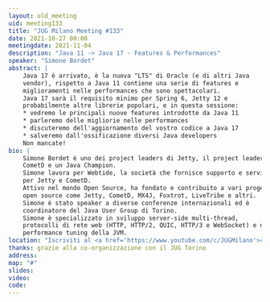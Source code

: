 ```yaml
---
layout: old_meeting
uid: meeting133
title: "JUG Milano Meeting #133"
date: 2021-10-27 00:00
meetingdate: 2021-11-04
description: "Java 11 -> Java 17 - Features & Performances"
speaker: "Simone Bordet"
abstract: |
    Java 17 è arrivato, è la nuova "LTS" di Oracle (e di altri Java
    vendor), rispetto a Java 11 contiene una serie di features e
    miglioramenti nelle performances che sono spettacolari.
    Java 17 sarà il requisito minimo per Spring 6, Jetty 12 e
    probabilmente altre librerie popolari, e in questa sessione:
    * vedremo le principali nuove features introdotte da Java 11
    * parleremo delle migliorie nelle performances
    * discuteremo dell'aggiornamento del vostro codice a Java 17
    * salveremo dall'ossificazione diversi Java developers
    Non mancate!
bio: |
    Simone Bordet è uno dei project leaders di Jetty, il project leader di
    CometD e un Java Champion.
    Simone lavora per Webtide, la società che fornisce supporto e servizi
    per Jetty e CometD.
    Attivo nel mondo Open Source, ha fondato e contribuito a vari progetti
    open source come Jetty, CometD, MX4J, Foxtrot, LiveTribe e altri.
    Simone è stato speaker a diverse conferenze internazionali ed è
    coordinatore del Java User Group di Torino.
    Simone è specializzato in sviluppo server-side multi-thread,
    protocolli di rete web (HTTP, HTTP/2, QUIC, HTTP/3 e WebSocket) e nel
    performance tuning della JVM.
location: "Iscriviti al <a href='https://www.youtube.com/c/JUGMilano'>canale YouTube di JUG Milano</a> e <a href='https://www.youtube.com/c/JUGTorino'>JUG Torino</a> e <b>clicca la campanella</b> su YouTube: riceverai notifica direttamente da YouTube quando saremo live!"
thanks: grazie alla co-organizzazione con il JUG Torino 
address: 
map: "#"
slides: 
video: 
code:  
---
```

